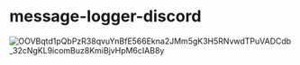 # message-logger-discord
![OOVBqtd1pQbPzR38qvuYnBfE566Ekna2JMm5gK3H5RNvwdTPuVADCdb_32cNgKL9icomBuz8KmiBjvHpM6cIAB8y](https://user-images.githubusercontent.com/102496559/172733028-cafc5d04-0823-4893-a812-20269fd52ea6.jpg)
